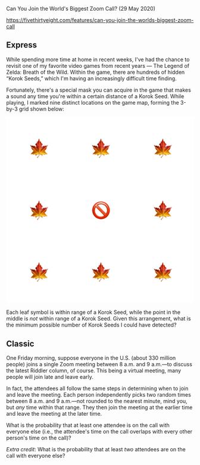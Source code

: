 Can You Join the World's Biggest Zoom Call?  (29 May 2020)

https://fivethirtyeight.com/features/can-you-join-the-worlds-biggest-zoom-call

## Express

While spending more time at home in recent weeks, I've had the chance to revisit one of my favorite video games from recent years — The Legend of Zelda: Breath of the Wild.
Within the game, there are hundreds of hidden “Korok Seeds,” which I'm having an increasingly difficult time finding.

Fortunately, there's a special mask you can acquire in the game that makes a sound any time you're within a certain distance of a Korok Seed.
While playing, I marked nine distinct locations on the game map, forming the 3-by-3 grid shown below:

![seed map](https://github.com/kennethaw88/Riddler/blob/master/2020-05-29/seed_map.png)

Each leaf symbol is within range of a Korok Seed, while the point in the middle is *not* within range of a Korok Seed.
Given this arrangement, what is the minimum possible number of Korok Seeds I could have detected?

## Classic

One Friday morning, suppose everyone in the U.S. (about 330 million people) joins a single Zoom meeting between 8 a.m. and 9 a.m.—to discuss the latest Riddler column, of course.
This being a virtual meeting, many people will join late and leave early.

In fact, the attendees all follow the same steps in determining when to join and leave the meeting.
Each person independently picks two random times between 8 a.m. and 9 a.m.—not rounded to the nearest minute, mind you, but *any* time within that range.
They then join the meeting at the earlier time and leave the meeting at the later time.

What is the probability that at least one attendee is on the call with everyone else (i.e., the attendee's time on the call overlaps with every other person's time on the call)?

*Extra credit*: What is the probability that at least *two* attendees are on the call with everyone else?
